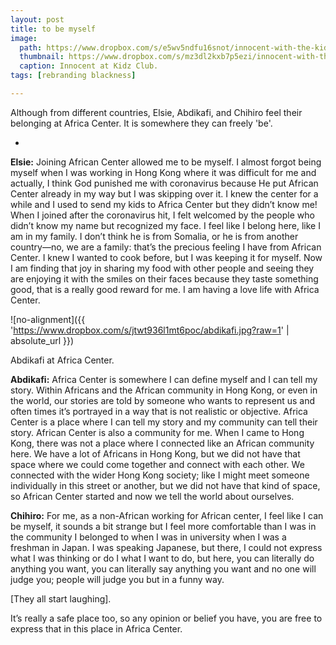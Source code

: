 ```yaml
---
layout: post
title: to be myself
image:
  path: https://www.dropbox.com/s/e5wv5ndfu16snot/innocent-with-the-kids.png?raw=1
  thumbnail: https://www.dropbox.com/s/mz3dl2kxb7p5ezi/innocent-with-the-kids_thumbnail.png?raw=1
  caption: Innocent at Kidz Club.
tags: [rebranding blackness]

---
```


Although from different countries, Elsie, Abdikafi, and Chihiro feel their belonging at Africa Center. It is somewhere they can freely 'be'.

<!--more-->

-

**Elsie:** Joining African Center allowed me to be myself. I almost forgot being myself when I was working in Hong Kong where it was difficult for me and actually, I think God punished me with coronavirus because He put African Center already in my way but I was skipping over it. I knew the center for a while and I used to send my kids to Africa Center but they didn’t know me! When I joined after the coronavirus hit, I felt welcomed by the people  who didn’t know my name but recognized my face. I feel like I belong here, like I am in my family. I don’t think he is from Somalia, or he is from another country—no, we are a family: that’s the precious feeling I have from African Center. I knew I wanted to cook before, but I was keeping it for myself. Now I am finding that joy in sharing my food with other people and seeing they are enjoying it with the smiles on their faces because they taste something good, that is a really good reward for me. I am having a love life with Africa Center. 

![no-alignment]({{ 'https://www.dropbox.com/s/jtwt936l1mt6poc/abdikafi.jpg?raw=1' | absolute_url }})
  <figcaption>Abdikafi at Africa Center.</figcaption>

**Abdikafi:** Africa Center is somewhere I can define myself and I can tell my story. Within Africans and the African community in Hong Kong, or even in the world, our stories are told by someone who wants to represent us and often times it’s portrayed in a way that is not realistic or objective. Africa Center is a place where I can tell my story and my community can tell their story. African Center is also a community for me. When I came to Hong Kong, there was not a place where I connected like an African community here. We have a lot of Africans in Hong Kong, but we did not have that space where we could come together and connect with each other. We connected with the wider Hong Kong society; like I might meet someone individually in this street or another, but we did not have that kind of space, so African Center started and now we tell the world about ourselves. 

**Chihiro:** For me, as a non-African working for African center, I feel like I can be myself, it sounds a bit strange but I feel more comfortable than I was in the community I belonged to when I was in university when I was a freshman in Japan. I was speaking Japanese, but there, I could not express what I was thinking or do I what I want to do, but here, you can literally do anything you want, you can literally say anything you want and no one will judge you; people will judge you but in a funny way. 

[They all start laughing]. 

It’s really a safe place too, so any opinion or belief you have, you are free to express that in this place in Africa Center.

